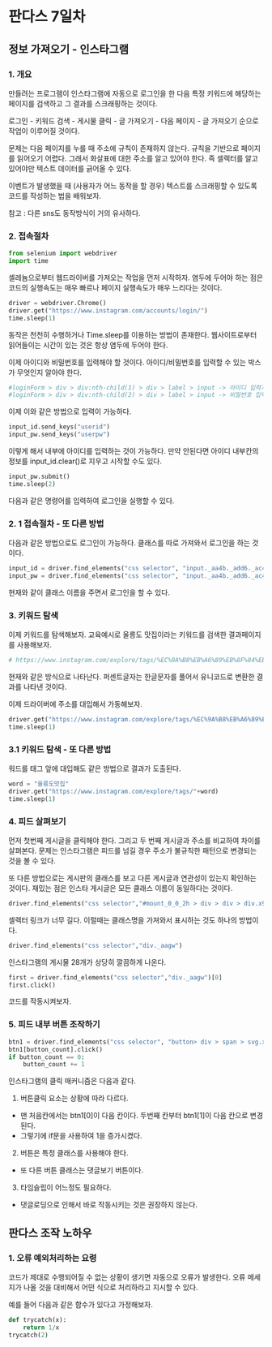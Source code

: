 # 판다스 7일차
## 정보 가져오기 - 인스타그램
### 1. 개요
만들려는 프로그램이 인스타그램에 자동으로 로그인을 한 다음 특정 키워드에 해당하는 페이지를 검색하고 그 결과를 스크래핑하는 것이다. 

로그인 - 키워드 검색 - 게시물 클릭 - 글 가져오기 - 다음 페이지 - 글 가져오기 순으로 작업이 이루어질 것이다. 

문제는 다음 페이지를 누를 때 주소에 규칙이 존재하지 않는다. 규칙을 기반으로 페이지를 읽어오기 어렵다. 그래서 화살표에 대한 주소를 알고 있어야 한다. 즉 셀렉터를 알고 있어야만 텍스트 데이터를 긁어올 수 있다.

이벤트가 발생했을 때 (사용자가 어느 동작을 할 경우) 텍스트를 스크래핑할 수 있도록 코드를 작성하는 법을 배워보자.

참고 : 다른 sns도 동작방식이 거의 유사하다. 


### 2. 접속절차
```python
from selenium import webdriver
import time
```
셀레늄으로부터 웹드라이버를 가져오는 작업을 먼저 시작하자.
염두에 두어야 하는 점은 코드의 실행속도는 매우 빠르나 페이지 실행속도가 매우 느리다는 것이다.

```python
driver = webdriver.Chrome()
driver.get("https://www.instagram.com/accounts/login/")
time.sleep(1)
```

동작은 천천히 수행하거나 Time.sleep를 이용하는 방법이 존재한다.
웹사이트로부터 읽어들이는 시간이 있는 것은 항상 염두에 두어야 한다.

이제 아이디와 비밀번호를 입력해야 할 것이다. 아이디/비밀번호를 입력할 수 있는 박스가 무엇인지 알아야 한다.

```python
#loginForm > div > div:nth-child(1) > div > label > input -> 아이디 입력가능
#loginForm > div > div:nth-child(2) > div > label > input -> 비밀번호 입력가능
```

이제 이와 같은 방법으로 입력이 가능하다. 
```python
input_id.send_keys("userid")
input_pw.send_keys("userpw")
```
이렇게 해서 내부에 아이디를 입력하는 것이 가능하다.
만약 안된다면 아이디 내부칸의 정보를 input_id.clear()로 지우고 시작할 수도 있다.
```python
input_pw.submit()
time.sleep(2)
```
다음과 같은 명령어를 입력하여 로그인을 실행할 수 있다.

### 2. 1 접속절차 - 또 다른 방법
다음과 같은 방법으로도 로그인이 가능하다. 클래스를 따로 가져와서 로그인을 하는 것이다.

```python
input_id = driver.find_elements("css selector", "input._aa4b._add6._ac4d")[0]
input_pw = driver.find_elements("css selector", "input._aa4b._add6._ac4d")[1]
```
현재와 같이 클래스 이름을 주면서 로그인을 할 수 있다.

### 3. 키워드 탐색
이제 키워드를 탐색해보자. 교육예시로 울릉도 맛집이라는 키워드를 검색한 결과페이지를 사용해보자.

```python
# https://www.instagram.com/explore/tags/%EC%9A%B8%EB%A6%89%EB%8F%84%EB%A7%9B%EC%A7%91/
```
현재와 같은 방식으로 나타난다. 퍼센트글자는 한글문자를 풀어서 유니코드로 변환한 결과를 나타낸 것이다.

이제 드라이버에 주소를 대입해서 가동해보자.
```python
driver.get("https://www.instagram.com/explore/tags/%EC%9A%B8%EB%A6%89%EB%8F%84%EB%A7%9B%EC%A7%91/")
time.sleep(1)
```
### 3.1 키워드 탐색 - 또 다른 방법
워드를 태그 앞에 대입해도 같은 방법으로 결과가 도출된다.

```python
word = "울릉도맛집"
driver.get("https://www.instagram.com/explore/tags/"+word)
time.sleep(1)
```

### 4. 피드 살펴보기
먼저 첫번째 게시글을 클릭해야 한다. 그리고 두 번째 게시글과 주소를 비교하여 차이를 살펴본다.
문제는 인스타그램은 피드를 넘길 경우 주소가 불규칙한 패턴으로 변경되는 것을 볼 수 있다. 

또 다른 방법으로는 게시판의 클래스를 보고 다른 게시글과 연관성이 있는지 확인하는 것이다. 재밌는 점은 인스타 게시글은 모든 클래스 이름이 동일하다는 것이다. 

```python
driver.find_elements("css selector","#mount_0_0_2h > div > div > div.x9f619.x1n2onr6.x1ja2u2z > div > div > div > div.x78zum5.xdt5ytf.x1t2pt76.x1n2onr6.x1ja2u2z.x10cihs4 > div.x9f619.xvbhtw8.x78zum5.x168nmei.x13lgxp2.x5pf9jr.xo71vjh.x1uhb9sk.x1plvlek.xryxfnj.x1c4vz4f.x2lah0s.x1q0g3np.xqjyukv.x1qjc9v5.x1oa3qoh.x1qughib > div.x1gryazu.xh8yej3.x10o80wk.x14k21rp.x17snn68.x6osk4m.x1porb0y > section > main > article > div > div > div > div:nth-child(1) > div:nth-child(1) > a > div._aagu > div._aagw")[0]
```
셀렉터 링크가 너무 길다. 이럴때는 클래스명을 가져와서 표시하는 것도 하나의 방법이다. 
```python
driver.find_elements("css selector","div._aagw")
```
인스타그램의 게시물 28개가 상당히 깔끔하게 나온다. 
```python
first = driver.find_elements("css selector","div._aagw")[0]
first.click()
```
코드를 작동시켜보자.

### 5. 피드 내부 버튼 조작하기
```python
btn1 = driver.find_elements("css selector", "button> div > span > svg.x1lliihq.x1n2onr6")
btn1[button_count].click()
if button_count == 0:
    button_count += 1
```
인스타그램의 클릭 매커니즘은 다음과 같다.
1. 버튼클릭 요소는 상황에 따라 다르다. 
- 맨 처음칸에서는 btn1[0]이 다음 칸이다. 두번째 칸부터 btn1[1]이 다음 칸으로 변경된다.
- 그렇기에 if문을 사용하여 1을 증가시켰다.
2. 버튼은 특정 클래스를 사용해야 한다.
- 또 다른 버튼 클래스는 댓글보기 버튼이다. 
3. 타임슬립이 어느정도 필요하다.
- 댓글로딩으로 인해서 바로 작동시키는 것은 권장하지 않는다.

## 판다스 조작 노하우
### 1. 오류 예외처리하는 요령
코드가 제대로 수행되어질 수 없는 상황이 생기면 자동으로 오류가 발생한다. 오류 메세지가 나올 것을 대비해서 어떤 식으로 처리하라고 지시할 수 있다.

예를 들어 다음과 같은 함수가 있다고 가정해보자.
```python
def trycatch(x):
    return 1/x
trycatch(2)
```